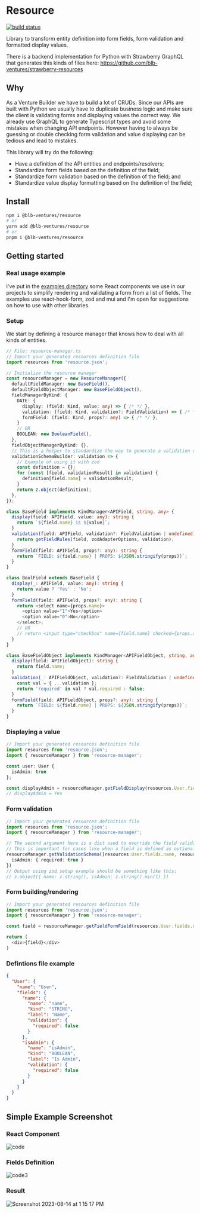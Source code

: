 # Resource

[![build status](https://img.shields.io/endpoint.svg?url=https%3A%2F%2Factions-badge.atrox.dev%2Fblb-ventures%2Fresource%2Fbadge%3Fref%3Dmain&style=flat)](https://actions-badge.atrox.dev/blb-ventures/resource/goto?ref=main)

Library to transform entity definition into form fields, form validation and formatted display values.

There is a backend implementation for Python with Strawberry GraphQL that generates this kinds of files here: https://github.com/blb-ventures/strawberry-resources

## Why

As a Venture Builder we have to build a lot of CRUDs. Since our APIs are built with Python we usually have to duplicate business logic and make sure the client is validating forms and displaying values the correct way. We already use GraphQL to generate Typescript types and avoid some mistakes when changing API endpoints. However having to always be guessing or double checking form validation and value displaying can be tedious and lead to mistakes.

This library will try do the following:

- Have a definition of the API entities and endpoints/resolvers;
- Standardize form fields based on the definition of the field;
- Standardize form validation based on the definition of the field; and
- Standardize value display formatting based on the definition of the field;

## Install

```bash
npm i @blb-ventures/resource
# or
yarn add @blb-ventures/resource
# or
pnpm i @blb-ventures/resource
```

## Getting started

### Real usage example

I've put in the [examples directory](https://github.com/blb-ventures/resource/tree/main/examples) some React components we use in our projects to simplify rendering and validating a form from a list of fields.
The examples use react-hook-form, zod and mui and I'm open for suggestions on how to use with other libraries.

### Setup

We start by defining a resource manager that knows how to deal with all kinds of entities.

```typescript
// File: resource-manager.ts
// Import your generated resources definition file
import resources from 'resource.json';

// Initialize the resource manager
const resourceManager = new ResourceManager({
  defaultFieldManager: new BaseField(),
  defaultFieldObjectManager: new BaseFieldObject(),
  fieldManagerByKind: {
    DATE: {
      display: (field: Kind, value: any) => { /* */ },
      validation: (field: Kind, validation?: FieldValidation) => { /* */ },
      formField: (field: Kind, props?: any) => { /* */ },
    }
    // OR
    BOOLEAN: new BooleanField(),
  },
  fieldObjectManagerByKind: {},
  // This is a helper to standardize the way to generate a validation object or function for a collection of fields
  validationSchemaBuilder: validation => {
    // Example of using it with zod
    const definition = {};
    for (const [field, validationResult] in validation) {
      definition[field.name] = validationResult;
    }
    return z.object(definition);
  },
});

class BaseField implements KindManager<APIField, string, any> {
  display(field: APIField, value: any): string {
    return `${field.name} is ${value}`;
  }
  validation(field: APIField, validation?: FieldValidation | undefined) {
    return getFieldRules(field, zodAdapterOptions, validation);
  }
  formField(field: APIField, props?: any): string {
    return `FIELD: ${field.name} | PROPS: ${JSON.stringify(props)}`;
  }
}

class BoolField extends BaseField {
  display(_: APIField, value: any): string {
    return value ? 'Yes' : 'No';
  }
  formField(field: APIField, props?: any): string {
    return <select name={props.name}>
      <option value="1">Yes</option>
      <option value="0">No</option>
    </select>;
    // OR
    // return <input type="checkbox" name={field.name} checked={props.value}>
  }
}

class BaseFieldObject implements KindManager<APIFieldObject, string, any> {
  display(field: APIFieldObject): string {
    return field.name;
  }
  validation(_: APIFieldObject, validation?: FieldValidation | undefined) {
    const val = { ...validation };
    return 'required' in val ? val.required : false;
  }
  formField(field: APIFieldObject, props?: any): string {
    return `FIELD: ${field.name} | PROPS: ${JSON.stringify(props)}`;
  }
}
```

### Displaying a value

```typescript
// Import your generated resources definition file
import resources from 'resource.json';
import { resourceManager } from 'resource-manager';

const user: User {
  isAdmin: true
};

const displayAdmin = resourceManager.getFieldDisplay(resources.User.fields.isAdmin, user.isAdmin);
// displayAdmin = Yes
```

### Form validation

```typescript
// Import your generated resources definition file
import resources from 'resource.json';
import { resourceManager } from 'resource-manager';

// The second argument here is a dict used to override the field validation by the field name.
// This is important for cases like when a field is defined as optional but in a certain form you want it as required
resourceManager.getValidationSchema([resources.User.fields.name, resources.User.fields.isAdmin], {
  isAdmin: { required: true }
})
// Output using zod setup example should be something like this:
// z.object({ name: z.string(), isAdmin: z.string().min(1) })
```

### Form building/rendering

```typescript
// Import your generated resources definition file
import resources from 'resource.json';
import { resourceManager } from 'resource-manager';

const field = resourceManager.getFieldFormField(resources.User.fields.name, { type: 'number' });

return (
  <div>{field}</div>
)
```

### Defintions file example

```json
{
  "User": {
    "name": "User",
    "fields": {
      "name": {
        "name": "name",
        "kind": "STRING",
        "label": "Name",
        "validation": {
          "required": false
        }
      },
      "isAdmin": {
        "name": "isAdmin",
        "kind": "BOOLEAN",
        "label": "Is Admin",
        "validation": {
          "required": false
        }
      }
    }
  }
}
```

## Simple Example Screenshot

### React Component

![code](https://github.com/blb-ventures/resource/assets/810728/95c03b62-150c-451f-9306-c993cf34a210)

### Fields Definition

![code3](https://github.com/blb-ventures/resource/assets/810728/87040660-05ac-4bb3-9773-015dcb47f928)

### Result

![Screenshot 2023-08-14 at 1 15 17 PM](https://github.com/blb-ventures/resource/assets/810728/fabc4486-f644-4412-8cbc-b8543a32c25d)

